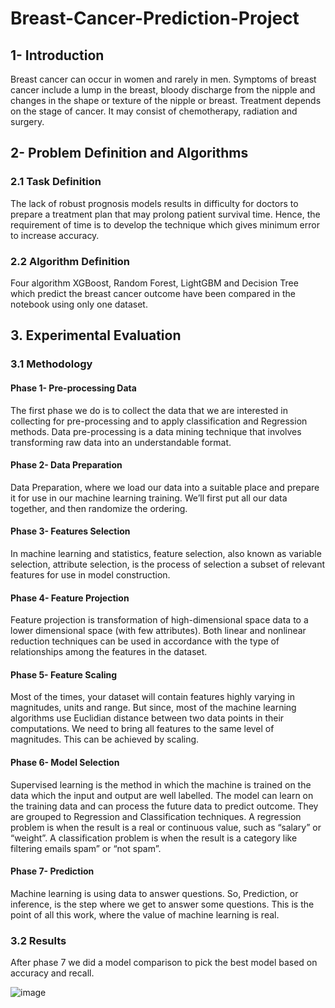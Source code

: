 # Breast-Cancer-Prediction-Project

## 1- Introduction
Breast cancer can occur in women and rarely in men. Symptoms of breast cancer include a lump in the breast, bloody discharge from the nipple and changes in the shape or texture of the nipple or breast. Treatment depends on the stage of cancer. It may consist of chemotherapy, radiation and surgery.

## 2- Problem Definition and Algorithms
### 2.1 Task Definition
The lack of robust prognosis models results in difficulty for doctors to prepare a treatment plan that may prolong patient survival time. Hence, the requirement of time is to develop the technique which gives minimum error to increase accuracy.
### 2.2 Algorithm Definition
Four algorithm XGBoost, Random Forest, LightGBM and Decision Tree which predict the breast cancer outcome have been compared in the notebook using only one dataset.

## 3. Experimental Evaluation
### 3.1 Methodology
#### Phase 1- Pre-processing Data
The first phase we do is to collect the data that we are interested in collecting for pre-processing and to apply classification and Regression methods.  Data pre-processing is a data mining technique that involves transforming raw data into an understandable format.


#### Phase 2- Data Preparation
Data Preparation, where we load our data into a suitable place and prepare it for use in our machine learning training. We’ll first put all our data together, and then randomize the ordering.

#### Phase 3- Features Selection
In machine learning and statistics, feature selection, also known as variable selection, attribute selection, is the process of selection a subset of relevant features for use in model construction.

#### Phase 4- Feature Projection
Feature projection is transformation of high-dimensional space data to a lower dimensional space (with few attributes).  Both linear and nonlinear reduction techniques can be used in accordance with the type of relationships among the features in the dataset.

#### Phase 5- Feature Scaling
Most of the times, your dataset will contain features highly varying in magnitudes, units and range. But since, most of the machine learning algorithms use Euclidian distance between two data points in their computations. We need to bring all features to the same level of magnitudes. This can be achieved by scaling.

#### Phase 6- Model Selection
Supervised learning is the method in which the machine is trained on the data which the input and output are well labelled. The model can learn on the training data and can process the future data to predict outcome. They are grouped to Regression and Classification techniques. A regression problem is when the result is a real or continuous value, such as “salary” or “weight”. A classification problem is when the result is a category like filtering emails spam” or “not spam”.

#### Phase 7- Prediction
Machine learning is using data to answer questions. So, Prediction, or inference, is the step where we get to answer some questions. This is the point of all this work, where the value of machine learning is real.

### 3.2 Results
After phase 7 we did a model comparison to pick the best model based on accuracy and recall. 

![image](https://user-images.githubusercontent.com/81964452/180622925-68324f1d-bf01-4515-8c65-8964f147796a.png)

